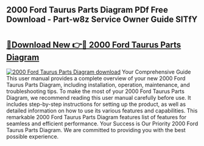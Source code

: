 ## 2000 Ford Taurus Parts Diagram PDf Free Download - Part-w8z Service Owner Guide SITfY

# <h2><a href="http://dfogg2n.blite.top/?on=2000+Ford+Taurus+Parts+Diagram">🔗Download New 👉🔴 2000 Ford Taurus Parts Diagram</a></h2>

[![2000 Ford Taurus Parts Diagram download](https://i.imgur.com/lujVjoI.png)](http://dfogg2n.blite.top/?on=2000+Ford+Taurus+Parts+Diagram)
Your Comprehensive Guide This user manual provides a complete overview of your new 2000 Ford Taurus Parts Diagram, including installation, operation, maintenance, and troubleshooting tips. To make the most of your 2000 Ford Taurus Parts Diagram, we recommend reading this user manual carefully before use. It includes step-by-step instructions for setting up the product, as well as detailed information on how to use its various features and capabilities. This remarkable 2000 Ford Taurus Parts Diagram features list of features for seamless and efficient performance. Your Success is Our Priority 2000 Ford Taurus Parts Diagram. We are committed to providing you with the best possible experience.

